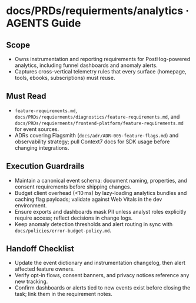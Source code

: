 # docs/PRDs/requierments/analytics · AGENTS Guide

## Scope
- Owns instrumentation and reporting requirements for PostHog-powered analytics, including funnel dashboards and anomaly alerts.
- Captures cross-vertical telemetry rules that every surface (homepage, tools, ebooks, subscriptions) must reuse.

## Must Read
- `feature-requirements.md`, `docs/PRDs/requierments/diagnostics/feature-requirements.md`, and `docs/PRDs/requierments/frontend-platform/feature-requirements.md` for event sources.
- ADRs covering Flagsmith (`docs/adr/ADR-005-feature-flags.md`) and observability strategy; pull Context7 docs for SDK usage before changing integrations.

## Execution Guardrails
- Maintain a canonical event schema: document naming, properties, and consent requirements before shipping changes.
- Budget client overhead (<10 ms) by lazy-loading analytics bundles and caching flag payloads; validate against Web Vitals in the dev environment.
- Ensure exports and dashboards mask PII unless analyst roles explicitly require access; reflect decisions in change logs.
- Keep anomaly detection thresholds and alert routing in sync with `docs/policies/error-budget-policy.md`.

## Handoff Checklist
- Update the event dictionary and instrumentation changelog, then alert affected feature owners.
- Verify opt-in flows, consent banners, and privacy notices reference any new tracking.
- Confirm dashboards or alerts tied to new events exist before closing the task; link them in the requirement notes.
